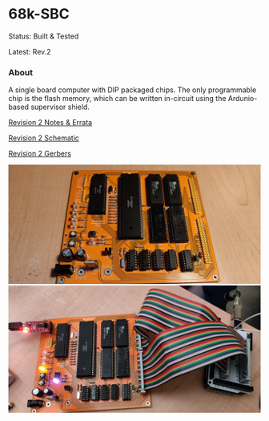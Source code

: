 
68k-SBC
=======

Status: Built & Tested

Latest: Rev.2

### About
A single board computer with DIP packaged chips.  The only programmable chip is the flash memory, which can
be written in-circuit using the Ardunio-based supervisor shield.

[Revision 2 Notes & Errata](revisions/68kBoard-rev2-errata.txt)

[Revision 2 Schematic](revisions/68kBoard-rev2.pdf)

[Revision 2 Gerbers](revisions/68kBoard-rev2.zip)


![alt text](../../images/68k-SBC-rev2/SBC.jpg "68k-SBC board, with an orangey-yellow coloured solder mask, fully populated with all components")
![alt text](../../images/68k-SBC-rev2/SBC-running.jpg "68k-SBC board hooked up to USB via an FTDI serial converter and with the Ardunio supervisor shield connected via two rainbow-coloured 40-pin ribbon cables connected to the PCB, and the Ardunio connected by a USB cable to a computer, which is supplying power to everything")
